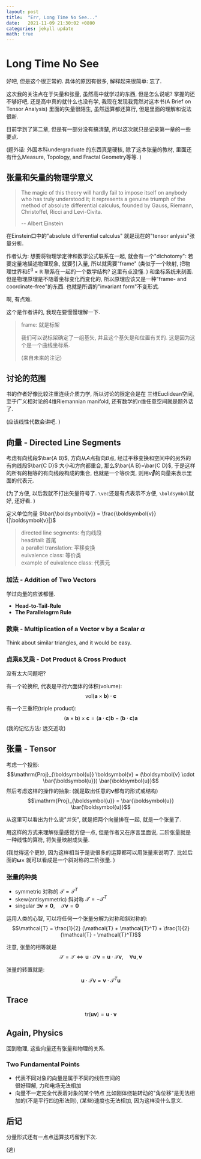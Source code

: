 ```yaml
---
layout: post
title:  "Err, Long Time No See..."
date:   2021-11-09 21:30:02 +0800 
categories: jekyll update
math: true
---
```

# Long Time No See
好吧, 但是这个很正常的. 
具体的原因有很多, 解释起来很简单: 
忘了. 

这次我的关注点在于矢量和张量, 虽然高中就学过的东西, 
但是怎么说呢? 掌握的还不够好吧, 还是高中真的就什么也没有学, 
我现在发现我竟然对这本书(A Brief on Tensor Analysis)
里面的矢量很陌生, 虽然运算都还算行, 但是里面的理解和说法很新. 

目前学到了第二章, 但是有一部分没有搞清楚, 
所以这次就只是记录第一章的一些要点. 

(题外话: 外国本科undergraduate 的东西真是硬核, 
除了这本张量的教材, 里面还有什么Measure, 
Topology, and Fractal Geometry等等. )

## 张量和矢量的物理学意义
> The magic of this theory will hardly fail to 
> impose itself on anybody who has truly understood it;
> it represents a genuine triumph of the method of 
> absolute differential calculus, founded by
> Gauss, Riemann, Christoffel, Ricci and Levi-Civita.
> 
> -- Albert Einstein

在Einstein口中的"absolute differential calculus"
就是现在的"tensor anlysis"张量分析. 

作者认为: 想要将物理学定律和数学公式联系在一起, 
就会有一个"dichotomy": 若要定量地描述物理现象, 就要引入量, 
所以就需要"frame"
(类似于一个映射, 把物理世界和$E^3 \times \mathbb{R}$
联系在一起的一个数学结构? 这里有点没懂. )
和坐标系统来刻画. 但是物理原理是不随着坐标变化而变化的, 
所以原理应该又是一种"frame- and coordinate-free"的东西. 
也就是所谓的"invariant form"不变形式. 

啊, 有点难. 

这个是作者讲的, 我现在要慢慢理解一下. 

> frame: 就是标架
> 
> 我们可以说标架确定了一组基矢, 
> 并且这个基矢是和位置有关的. 
> 这是因为这个是一个曲线坐标系. 
> 
> (来自未来的注记)

## 讨论的范围
书的作者好像比较注重连续介质力学, 所以讨论的限定会是在
三维Euclidean空间, 至于广义相对论的4维Riemannian 
manifold, 还有数学的$n$维任意空间就是题外话了. 

(应该线性代数会讲吧. )

## 向量 - Directed Line Segments
考虑有向线段$\bar{A B}$, 方向从$A$点指向$B$点, 
经过平移变换和空间中的另外的有向线段$\bar{C D}$
大小和方向都重合, 那么$\bar{A B}=\bar{C D}$, 
于是这样的所有的相等的有向线段构成的集合, 
也就是一个等价类, 则用$\vec{v}$的向量来表示里面的代表元. 

(为了方便, 以后我就不打出矢量符号了. 
`\vec`还是有点表示不方便, `\boldsymbol`就好, 还好看. )

定义单位向量
$\bar{\boldsymbol{v}} 
  = \frac{\boldsymbol{v}}{|\boldsymbol{v}|}$

> directed line segments: 有向线段  
> head/tail: 首尾  
> a parallel translation: 平移变换   
> euivalence class: 等价类  
> example of euivalence class: 代表元

### 加法 - Addition of Two Vectors
学过向量的应该都懂. 
* **Head-to-Tail-Rule**
* **The Parallelogrm Rule**

### 数乘 - Multiplication of a Vector $\boldsymbol{v}$ by a Scalar $\alpha$
Think about similar triangles, and it would be easy. 

### 点乘&叉乘 - Dot Product & Cross Product
没有太大问题吧? 

有一个轮换积, 代表是平行六面体的体积(volume):
$$\mathrm{vol} (\boldsymbol{a} \times \boldsymbol{b}) 
  \cdot \boldsymbol{c}$$

有一个三重积(triple product): 
$$(\boldsymbol{a} \times \boldsymbol{b}) 
  \times \boldsymbol{c}
  = (\boldsymbol{a} \cdot \boldsymbol{c})
    \boldsymbol{b}
    - 
    (\boldsymbol{b} \cdot \boldsymbol{c})
    \boldsymbol{a}$$
(我的记忆方法: 远交近攻)

## 张量 - Tensor
考虑一个投影: 
$$\mathrm{Proj}_{\boldsymbol{u}} \boldsymbol{v}
  = (\boldsymbol{v} \cdot \bar{\boldsymbol{u}})
    \bar{\boldsymbol{u}}$$
然后考虑这样的操作的抽象: 
(就是取出任意的$\boldsymbol{v}$都有的形式或结构)
$$\mathrm{Proj}_{\boldsymbol{u}}
  = \bar{\boldsymbol{u}} \bar{\boldsymbol{u}}$$

从这里可以看出为什么说"并矢", 就是把两个向量排在一起, 
就是一个张量了. 

用这样的方式来理解张量感觉方便一点, 但是作者又在序言里面说, 
二阶张量就是一种线性的算符, 将矢量映射成矢量. 

(我觉得这个更妙, 因为这样相当于是说很多的运算都可以用张量来说明了. 
比如后面的$\boldsymbol{\omega} \times$
就可以看成是一个斜对称的二阶张量. )

### 张量的种类
* symmetric 对称的 $\mathcal{T} = \mathcal{T}^T$
* skew(antisymmetric) 斜对称 $\mathcal{T} = - \mathcal{T}^T$
* singular $\exists \boldsymbol{v} \neq \boldsymbol{0}, 
            \quad
            \mathcal{T} \boldsymbol{v} = \boldsymbol{0}$

运用人类的心智, 可以将任何一个张量分解为对称和斜对称的: 
$$\mathcal{T} = \frac{1}{2} (\mathcal{T} + \mathcal{T}^T)
              + \frac{1}{2} (\mathcal{T} - \mathcal{T}^T)$$

注意, 张量的相等就是
$$\mathcal{S} = \mathcal{T}
  \Leftrightarrow
  \boldsymbol{u} \cdot \mathcal{S} \boldsymbol{v}
  = \boldsymbol{u} \cdot \mathcal{T} \boldsymbol{v}, 
  \quad \forall \boldsymbol{u}, \boldsymbol{v}$$

张量的转置就是: 
$$\boldsymbol{u} \cdot \mathcal{T} \boldsymbol{v}
  = \boldsymbol{v} \cdot \mathcal{T}^T \boldsymbol{u}$$

## Trace
$$\mathrm{tr}(\boldsymbol{u} \boldsymbol{v})
  = \boldsymbol{u} \cdot \boldsymbol{v}$$

## Again, Physics
回到物理, 这些向量还有张量和物理的关系. 

### Two Fundamental Points
* 代表不同对象的向量是属于不同的线性空间的  
  很好理解, 力和电场无法相加
* 向量不一定完全代表着对象的某个特点
  比如刚体绕轴转动的"角位移"是无法相加的(不是平行四边形法则), 
  (某些)速度也无法相加, 因为这样没什么意义. 

## 后记
分量形式还有一点点运算技巧留到下次. 

(逃)